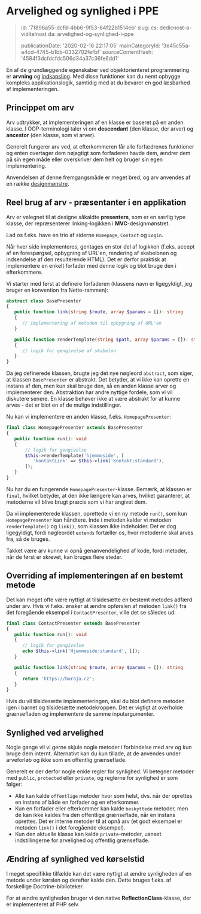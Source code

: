 Arvelighed og synlighed i PPE
=============================

> id: '71896a55-dcfd-4bb6-9f53-64f22b1514eb'
> slug:
> 	cs: dedicnost-a-viditelnost
> 	da: arvelighed-og-synlighed-i-ppe
> 
> publicationDate: '2020-02-16 22:17:05'
> mainCategoryId: '3e45c55a-a4cd-4745-b1bb-0332702fefbf'
> sourceContentHash: '4584f3dcfdcfdc506d34a37c36fe6dd1'

En af de grundlæggende egenskaber ved objektorienteret programmering er **arvning** og <a href="/indkapsling">indkapsling</a>. Med disse funktioner kan du nemt opbygge kompleks applikationslogik, samtidig med at du bevarer en god læsbarhed af implementeringen.

Princippet om arv
-------------------

Arv udtrykker, at implementeringen af en klasse er baseret på en anden klasse. I OOP-terminologi taler vi om **descendant** (den klasse, der arver) og **ancestor** (den klasse, som vi arver).

Generelt fungerer arv ved, at efterkommeren får alle forfædrenes funktioner og enten overtager dem nøjagtigt som forfaderen havde dem, ændrer dem på sin egen måde eller overskriver dem helt og bruger sin egen implementering.

Anvendelsen af denne fremgangsmåde er meget bred, og arv anvendes af en række <a href="/design-patterns">designmønstre</a>.

Reel brug af arv - præsentanter i en applikation
--------------------

Arv er velegnet til at designe såkaldte **presenters**, som er en særlig type klasse, der repræsenterer linking-logikken i **MVC**-designmønstret.

Lad os f.eks. have en trio af siderne `Homepage`, `Contact` og `Login`.

Når hver side implementeres, gentages en stor del af logikken (f.eks. accept af en forespørgsel, opbygning af URL'en, rendering af skabelonen og indsendelse af den resulterende HTML). Det er derfor praktisk at implementere en enkelt forfader med denne logik og blot bruge den i efterkommere.

Vi starter med først at definere forfaderen (klassens navn er ligegyldigt, jeg bruger en konvention fra Nette-rammen):

```php
abstract class BasePresenter
{
   public function link(string $route, array $params = []): string
   {
      // implementering af metoden til opbygning af URL'en
   }

   public function renderTemplate(string $path, array $params = []): string
   {
      // logik for gengivelse af skabelon
   }
}
```

Da jeg definerede klassen, brugte jeg det nye nøgleord `abstract`, som siger, at klassen `BasePresenter` er abstrakt. Det betyder, at vi ikke kan oprette en instans af den, men kun skal bruge den, så en anden klasse arver og implementerer den. Abstraktion har andre nyttige fordele, som vi vil diskutere senere. En klasse behøver ikke at være abstrakt for at kunne arves - det er blot en af de mulige indstillinger.

Nu kan vi implementere en anden klasse, f.eks. `HomepagePresenter`:

```php
final class HomepagePresenter extends BasePresenter
{
   public function run(): void
   {
       // logik for gengivelse
       $this->renderTemplate('hjemmeside', [
          'kontaktLink' => $this->link('Kontakt:standard'),
       ]);
   }
}
```

Nu har du en fungerende `HomepagePresenter`-klasse. Bemærk, at klassen er `final`, hvilket betyder, at den ikke længere kan arves, hvilket garanterer, at metoderne vil blive brugt præcis som vi har angivet dem.

Da vi implementerede klassen, oprettede vi en ny metode `run()`, som kun `HomepagePresenter` kan håndtere. Inde i metoden kalder vi metoden `renderTemplate()` og `link()`, som klassen ikke indeholder. Det er dog ligegyldigt, fordi nøgleordet `extends` fortæller os, hvor metoderne skal arves fra, så de bruges.

Takket være arv kunne vi opnå genanvendelighed af kode, fordi metoder, når de først er skrevet, kan bruges flere steder.

Overriding af implementeringen af en bestemt metode
------------

Det kan meget ofte være nyttigt at tilsidesætte en bestemt metodes adfærd under arv. Hvis vi f.eks. ønsker at ændre opførslen af metoden `link()` fra det foregående eksempel i `ContactPresenter`, ville det se således ud:

```php
final class ContactPresenter extends BasePresenter
{
   public function run(): void
   {
      // logik for gengivelse
      echo $this->link('Hjemmeside:standard', []);
   }

   public function link(string $route, array $params = []): string
   {
      return 'https://baraja.cz';
   }
}
```

Hvis du vil tilsidesætte implementeringen, skal du blot definere metoden igen i barnet og tilsidesætte metodekroppen. Det er vigtigt at overholde grænsefladen og implementere de samme inputargumenter.

Synlighed ved arvelighed
--------------------------

Nogle gange vil vi gerne skjule nogle metoder i forbindelse med arv og kun bruge dem internt. Alternativt kan du kun tillade, at de anvendes under arveforløb og ikke som en offentlig grænseflade.

Generelt er der derfor nogle enkle regler for synlighed. Vi betegner metoder med `public`, `protected` eller `private`, og reglerne for synlighed er som følger:

- Alle kan kalde `offentlige` metoder hvor som helst, dvs. når der oprettes en instans af både en forfader og en efterkommer.
- Kun en forfader eller efterkommer kan kalde `beskyttede` metoder, men de kan ikke kaldes fra den offentlige grænseflade, når en instans oprettes. Det er interne metoder til at opnå arv (et godt eksempel er metoden `link()` i det foregående eksempel).
- Kun den aktuelle klasse kan kalde `private`-metoder, uanset indstillingerne for arvelighed og offentlig grænseflade.

Ændring af synlighed ved kørselstid
----------------------------

I meget specifikke tilfælde kan det være nyttigt at ændre synligheden af en metode under kørslen og derefter kalde den. Dette bruges f.eks. af forskellige Doctrine-biblioteker.

For at ændre synligheden bruger vi den native **ReflectionClass**-klasse, der er implementeret af PHP selv.
